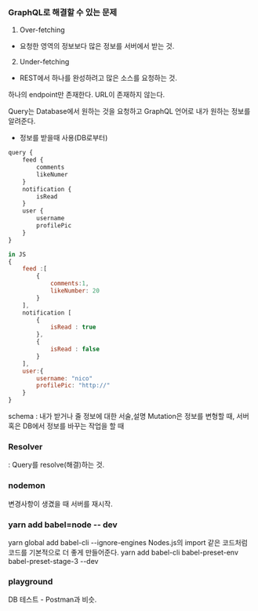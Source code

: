 ### GraphQL로 해결할 수 있는 문제

1. Over-fetching

-   요청한 영역의 정보보다 많은 정보를 서버에서 받는 것.

2. Under-fetching

-   REST에서 하나를 완성하려고 많은 소스를 요청하는 것.

하나의 endpoint만 존재한다. URL이 존재하지 않는다.

Query는 Database에서 원하는 것을 요청하고 GraphQL 언어로 내가 원하는 정보를 알려준다.

-   정보를 받을때 사용(DB로부터)

```javascript
query {
    feed {
        comments
        likeNumer
    }
    notification {
        isRead
    }
    user {
        username
        profilePic
    }
}

in JS
{
    feed :[
        {
            comments:1,
            likeNumber: 20
        }
    ],
    notification [
        {
            isRead : true
        },
        {
            isRead : false
        }
    ],
    user:{
        username: "nico"
        profilePic: "http://"
    }
}
```

schema : 내가 받거나 줄 정보에 대한 서술,설명
Mutation은 정보를 변형할 때, 서버 혹은 DB에서 정보를 바꾸는 작업을 할 때

### Resolver

: Query를 resolve(해결)하는 것.

### nodemon

변경사항이 생겼을 때 서버를 재시작.

### yarn add babel=node -- dev

yarn global add babel-cli --ignore-engines
Nodes.js의 import 같은 코드처럼 코드를 기본적으로 더 좋게 만들어준다.
yarn add babel-cli babel-preset-env babel-preset-stage-3 --dev

### playground

DB 테스트 - Postman과 비슷.
